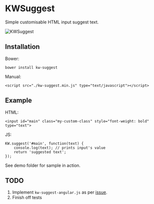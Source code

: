 # KWSuggest

Simple customisable HTML input suggest text.

![](https://github.com/KurtWagner/KWSuggest/blob/master/demo/demo.gif "KWSuggest")

## Installation

Bower:

    bower install kw-suggest
    
Manual:

    <script src="./kw-suggest.min.js" type="text/javascript"></script>

## Example

HTML:

    <input id="main" class="my-custom-class" style="font-weight: bold" type="text">

JS:

    KW.suggest('#main', function(text) {
        console.log(text); // prints input's value
        return 'suggested text';         
    });
    
See demo folder for sample in action.

## TODO

1. Implement `kw-suggest-angular.js` as per [issue](https://github.com/KurtWagner/KWSuggest/issues/1).
2. Finish off tests
